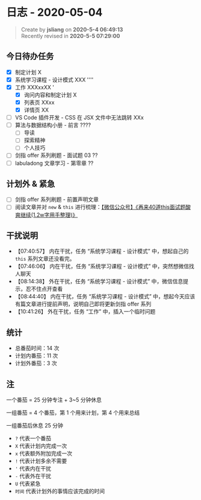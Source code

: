 日志 - 2020-05-04
===

> Create by **jsliang** on **2020-5-4 06:49:13**  
> Recently revised in **2020-5-5 07:29:00**

## 今日待办任务

* [x] 制定计划 X
* [x] 系统学习课程 - 设计模式 XXX ''''
* [x] 工作 XXXxxXX '
  * [x] 询问内容和制定计划 X
  * [x] 列表页 XXxx
  * [x] 详情页 XX
* [ ] VS Code 插件开发 - CSS 在 JSX 文件中无法跳转 XXx
* [ ] 算法与数据结构小册 - 前言 ????
  * [ ] 导读
  * [ ] 探索精神
  * [ ] 个人技巧
* [ ] 剑指 offer 系列刷题 - 面试题 03 ??
* [ ] labuladong 文章学习 - 第零章 ??

## 计划外 & 紧急

* [ ] 剑指 offer 系列刷题 - 前置声明文章
* [ ] 阅读文章并对 `new` & `this` 进行梳理：[【微信公众号】《再来40道this面试题酸爽继续(1.2w字用手整理)》](https://mp.weixin.qq.com/s/k8PngT7afosSxUJSECRtJA)

## 干扰说明

* 【07:40:57】 内在干扰，任务 “系统学习课程 - 设计模式” 中，想起自己的 `this` 系列文章还没看完。
* 【07:46:06】 内在干扰，任务 “系统学习课程 - 设计模式” 中，突然想微信找人聊天
* 【08:14:38】 外在干扰，任务 “系统学习课程 - 设计模式” 中，微信信息提示，忍不住点开查看
* 【08:44:40】 内在干扰，任务 “系统学习课程 - 设计模式” 中，想起今天应该有篇文章进行提前声明，说明自己即将更新剑指 offer 系列
* 【10:41:26】 外在干扰，任务 “工作” 中，插入一个临时问题

## 统计

* 总番茄时间：14 次
* 计划内番茄：11 次
* 计划外番茄：3 次

## 注

一个番茄 = 25 分钟专注 + 3~5 分钟休息

一组番茄 = 4 个番茄，第 1 个用来计划，第 4 个用来总结

一组番茄后休息 25 分钟

* `?` 代表一个番茄
* `X` 代表计划内完成一次
* `x` 代表额外附加完成一次
* `!` 代表计划多余不需要
* `'` 代表内在干扰
* `-` 代表外在干扰
* `U` 代表紧急
* `时间` 代表计划外的事情应该完成的时间

